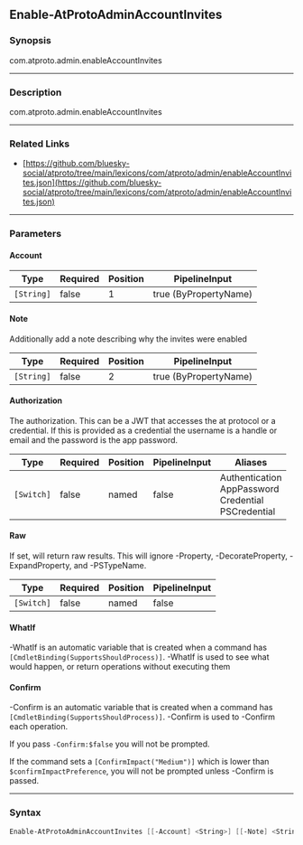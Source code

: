 Enable-AtProtoAdminAccountInvites
---------------------------------




### Synopsis
com.atproto.admin.enableAccountInvites



---


### Description

com.atproto.admin.enableAccountInvites



---


### Related Links
* [https://github.com/bluesky-social/atproto/tree/main/lexicons/com/atproto/admin/enableAccountInvites.json](https://github.com/bluesky-social/atproto/tree/main/lexicons/com/atproto/admin/enableAccountInvites.json)





---


### Parameters
#### **Account**




|Type      |Required|Position|PipelineInput        |
|----------|--------|--------|---------------------|
|`[String]`|false   |1       |true (ByPropertyName)|



#### **Note**

Additionally add a note describing why the invites were enabled






|Type      |Required|Position|PipelineInput        |
|----------|--------|--------|---------------------|
|`[String]`|false   |2       |true (ByPropertyName)|



#### **Authorization**

The authorization. This can be a JWT that accesses the at protocol or a credential. If this is provided as a credential the username is a handle or email and the password is the app password.






|Type      |Required|Position|PipelineInput|Aliases                                                       |
|----------|--------|--------|-------------|--------------------------------------------------------------|
|`[Switch]`|false   |named   |false        |Authentication<br/>AppPassword<br/>Credential<br/>PSCredential|



#### **Raw**

If set, will return raw results. This will ignore -Property, -DecorateProperty, -ExpandProperty, and -PSTypeName.






|Type      |Required|Position|PipelineInput|
|----------|--------|--------|-------------|
|`[Switch]`|false   |named   |false        |



#### **WhatIf**
-WhatIf is an automatic variable that is created when a command has ```[CmdletBinding(SupportsShouldProcess)]```.
-WhatIf is used to see what would happen, or return operations without executing them
#### **Confirm**
-Confirm is an automatic variable that is created when a command has ```[CmdletBinding(SupportsShouldProcess)]```.
-Confirm is used to -Confirm each operation.

If you pass ```-Confirm:$false``` you will not be prompted.


If the command sets a ```[ConfirmImpact("Medium")]``` which is lower than ```$confirmImpactPreference```, you will not be prompted unless -Confirm is passed.



---


### Syntax
```PowerShell
Enable-AtProtoAdminAccountInvites [[-Account] <String>] [[-Note] <String>] [-Authorization] [-Raw] [-WhatIf] [-Confirm] [<CommonParameters>]
```

